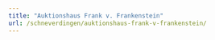```yaml
---
title: "Auktionshaus Frank v. Frankenstein"
url: /schneverdingen/auktionshaus-frank-v-frankenstein/
---
```

